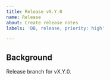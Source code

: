 ```yaml
---
title: Release vX.Y.0
name: Release
about: Create release notes
labels: 'DB, release, priority: high'

---
```


## Background
Release branch for vX.Y.0.

